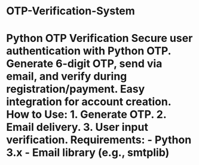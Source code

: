 # OTP-Verification-System
# Python OTP Verification Secure user authentication with Python OTP. Generate 6-digit OTP, send via email, and verify during registration/payment. Easy integration for account creation. How to Use: 1. Generate OTP. 2. Email delivery. 3. User input verification. Requirements: - Python 3.x - Email library (e.g., smtplib)
